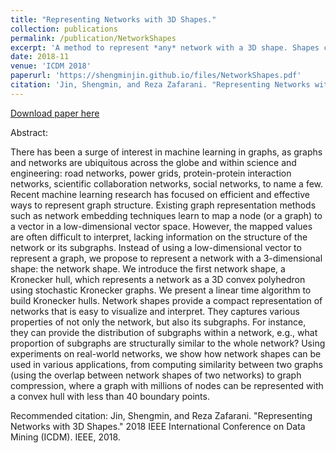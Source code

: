 ```yaml
---
title: "Representing Networks with 3D Shapes."
collection: publications
permalink: /publication/NetworkShapes
excerpt: 'A method to represent *any* network with a 3D shape. Shapes capture various network properties: isomorphic graphs = same shapes, different graphs (random graphs, dense graphs, etc.) have different shapes. '
date: 2018-11
venue: 'ICDM 2018'
paperurl: 'https://shengminjin.github.io/files/NetworkShapes.pdf'
citation: 'Jin, Shengmin, and Reza Zafarani. "Representing Networks with 3D Shapes." 2018 IEEE International Conference on Data Mining (ICDM). IEEE, 2018.'
---
```


[Download paper here](https://shengminjin.github.io/files/NetworkShapes.pdf)

Abstract:

There has been a surge of interest in machine learning in graphs, as graphs and networks are ubiquitous across the globe and within science and engineering: road networks, power grids, protein-protein interaction networks, scientific collaboration networks, social networks, to name a few. Recent machine learning research has focused on efficient and effective ways to represent graph structure. Existing graph representation methods such as network embedding techniques learn to map a node (or a graph) to a vector in a low-dimensional vector space. However, the mapped values are often difficult to interpret, lacking information on the structure of the network or its subgraphs. Instead of using a low-dimensional vector to represent a graph, we propose to represent a network with a 3-dimensional shape: the network shape. We introduce the first network shape, a Kronecker hull, which represents a network as a 3D convex polyhedron using stochastic Kronecker graphs. We present a linear time algorithm to build Kronecker hulls. Network shapes provide a compact representation of networks that is easy to visualize and interpret. They captures various  properties  of  not  only  the  network,  but  also  its subgraphs. For instance, they can provide the distribution of subgraphs within a network, e.g., what proportion of subgraphs are structurally similar to the whole network? Using experiments on real-world networks, we show how network shapes can be used in various applications, from computing similarity between two graphs (using the overlap between network shapes of two networks) to graph compression, where a graph with millions of nodes can be represented with a convex hull with less than 40 boundary points.

Recommended citation: Jin, Shengmin, and Reza Zafarani. "Representing Networks with 3D Shapes." 2018 IEEE International Conference on Data Mining (ICDM). IEEE, 2018.
